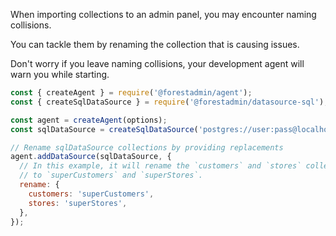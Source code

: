 When importing collections to an admin panel, you may encounter naming collisions.

You can tackle them by renaming the collection that is causing issues.

Don't worry if you leave naming collisions, your development agent will warn you while starting.

```javascript
const { createAgent } = require('@forestadmin/agent');
const { createSqlDataSource } = require('@forestadmin/datasource-sql');

const agent = createAgent(options);
const sqlDataSource = createSqlDataSource('postgres://user:pass@localhost:5432/mySchema');

// Rename sqlDataSource collections by providing replacements
agent.addDataSource(sqlDataSource, {
  // In this example, it will rename the `customers` and `stores` collections
  // to `superCustomers` and `superStores`.
  rename: {
    customers: 'superCustomers',
    stores: 'superStores',
  },
});
```
